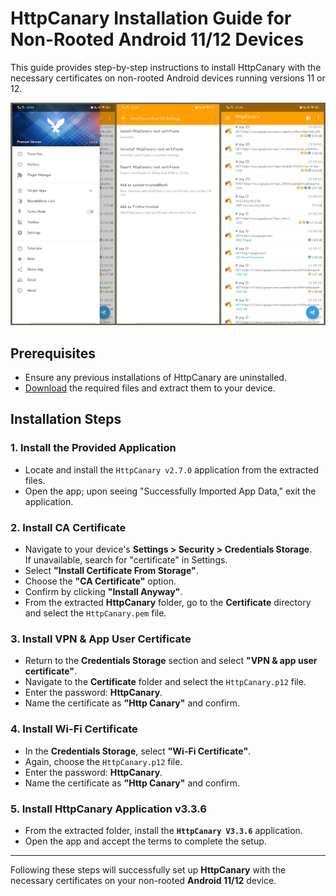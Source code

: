 # HttpCanary Installation Guide for Non-Rooted Android 11/12 Devices

This guide provides step-by-step instructions to install HttpCanary with the necessary certificates on non-rooted Android devices running versions 11 or 12.

![HttpCanary](https://raw.githubusercontent.com/ak-alien/HttpCanary/refs/heads/main/src/HttpCanary.png)

## Prerequisites

- Ensure any previous installations of HttpCanary are uninstalled.
- [Download](https://github.com/ak-alien/HttpCanary/releases) the required files and extract them to your device.

## Installation Steps

### 1. Install the Provided Application
- Locate and install the `HttpCanary v2.7.0` application from the extracted files.
- Open the app; upon seeing "Successfully Imported App Data," exit the application.

### 2. Install CA Certificate
- Navigate to your device's **Settings > Security > Credentials Storage**.  
  If unavailable, search for "certificate" in Settings.
- Select **"Install Certificate From Storage"**.
- Choose the **"CA Certificate"** option.
- Confirm by clicking **"Install Anyway"**.
- From the extracted **HttpCanary** folder, go to the **Certificate** directory and select the `HttpCanary.pem` file.

### 3. Install VPN & App User Certificate
- Return to the **Credentials Storage** section and select **"VPN & app user certificate"**.
- Navigate to the **Certificate** folder and select the `HttpCanary.p12` file.
- Enter the password: **HttpCanary**.
- Name the certificate as **"Http Canary"** and confirm.

### 4. Install Wi-Fi Certificate
- In the **Credentials Storage**, select **"Wi-Fi Certificate"**.
- Again, choose the `HttpCanary.p12` file.
- Enter the password: **HttpCanary**.
- Name the certificate as **"Http Canary"** and confirm.

### 5. Install HttpCanary Application **v3.3.6**
- From the extracted folder, install the **`HttpCanary V3.3.6`** application.
- Open the app and accept the terms to complete the setup.

---

Following these steps will successfully set up **HttpCanary** with the necessary certificates on your non-rooted **Android 11/12** device.
